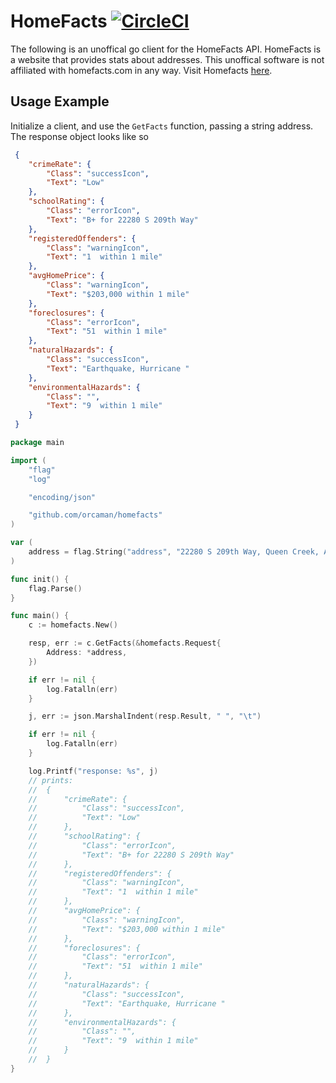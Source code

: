 # HomeFacts [![CircleCI](https://circleci.com/gh/orcaman/homefacts.svg?style=svg)](https://circleci.com/gh/orcaman/homefacts)

The following is an unoffical go client for the HomeFacts API. HomeFacts is a website that provides stats about addresses.
This unoffical software is not affiliated with homefacts.com in any way. Visit Homefacts [here](http://www.homefacts.com/).

## Usage Example

Initialize a client, and use the `GetFacts` function, passing a string address. The response object looks like so

```json
 {
 	"crimeRate": {
 		"Class": "successIcon",
 		"Text": "Low"
 	},
 	"schoolRating": {
 		"Class": "errorIcon",
 		"Text": "B+ for 22280 S 209th Way"
 	},
 	"registeredOffenders": {
 		"Class": "warningIcon",
 		"Text": "1  within 1 mile"
 	},
 	"avgHomePrice": {
 		"Class": "warningIcon",
 		"Text": "$203,000 within 1 mile"
 	},
 	"foreclosures": {
 		"Class": "errorIcon",
 		"Text": "51  within 1 mile"
 	},
 	"naturalHazards": {
 		"Class": "successIcon",
 		"Text": "Earthquake, Hurricane "
 	},
 	"environmentalHazards": {
 		"Class": "",
 		"Text": "9  within 1 mile"
 	}
 }
```

```go
package main

import (
	"flag"
	"log"

	"encoding/json"

	"github.com/orcaman/homefacts"
)

var (
	address = flag.String("address", "22280 S 209th Way, Queen Creek, AZ 85142", "address")
)

func init() {
	flag.Parse()
}

func main() {
	c := homefacts.New()

	resp, err := c.GetFacts(&homefacts.Request{
		Address: *address,
	})

	if err != nil {
		log.Fatalln(err)
	}

	j, err := json.MarshalIndent(resp.Result, " ", "\t")

	if err != nil {
		log.Fatalln(err)
	}

	log.Printf("response: %s", j)
	// prints:
	//  {
	//  	"crimeRate": {
	//  		"Class": "successIcon",
	//  		"Text": "Low"
	//  	},
	//  	"schoolRating": {
	//  		"Class": "errorIcon",
	//  		"Text": "B+ for 22280 S 209th Way"
	//  	},
	//  	"registeredOffenders": {
	//  		"Class": "warningIcon",
	//  		"Text": "1  within 1 mile"
	//  	},
	//  	"avgHomePrice": {
	//  		"Class": "warningIcon",
	//  		"Text": "$203,000 within 1 mile"
	//  	},
	//  	"foreclosures": {
	//  		"Class": "errorIcon",
	//  		"Text": "51  within 1 mile"
	//  	},
	//  	"naturalHazards": {
	//  		"Class": "successIcon",
	//  		"Text": "Earthquake, Hurricane "
	//  	},
	//  	"environmentalHazards": {
	//  		"Class": "",
	//  		"Text": "9  within 1 mile"
	//  	}
	//  }
}
```